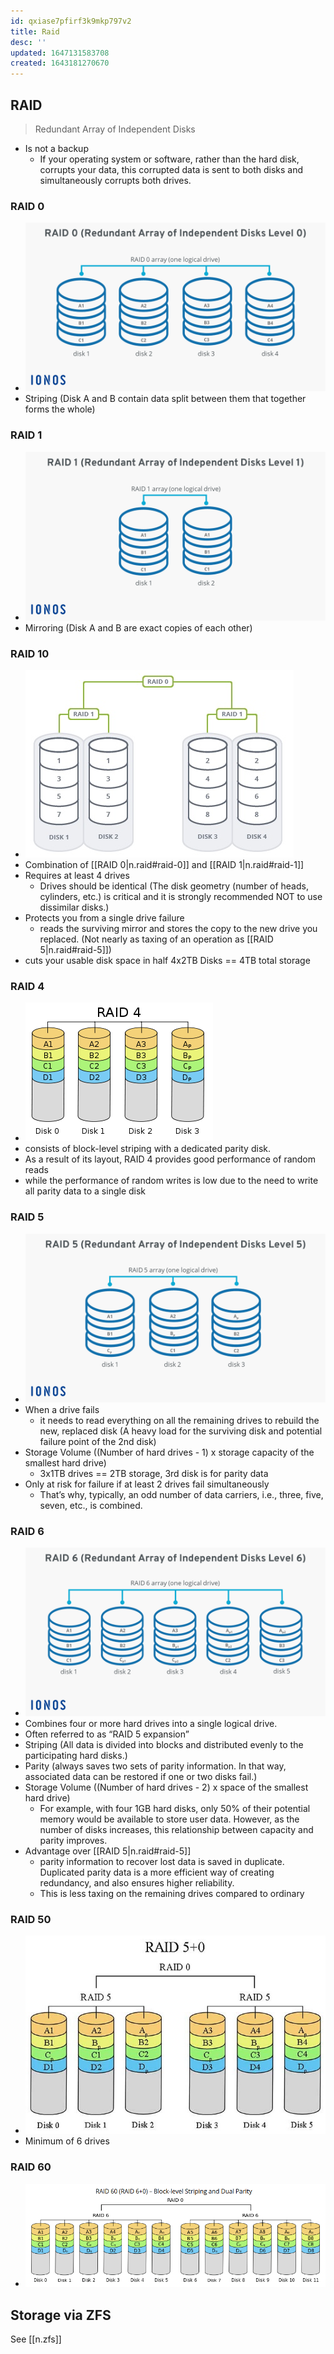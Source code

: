 ```yaml
---
id: qxiase7pfirf3k9mkp797v2
title: Raid
desc: ''
updated: 1647131583708
created: 1643181270670
---
```


## RAID

> Redundant Array of Independent Disks

- Is not a backup
  - If your operating system or software, rather than the hard disk, corrupts your data, this corrupted data is sent to both disks and simultaneously corrupts both drives.

### RAID 0

- ![RAID 0](/assets/images/2022-03-12-15-04-25.png)
- Striping (Disk A and B contain data split between them that together forms the whole)

### RAID 1

- ![RAID 1](/assets/images/2022-03-12-15-02-23.png)
- Mirroring (Disk A and B are exact copies of each other)

### RAID 10

- ![RAID 0, 1, and 10 Example](/assets/images/2022-03-12-14-20-16.png)
- Combination of [[RAID 0|n.raid#raid-0]] and [[RAID 1|n.raid#raid-1]]
- Requires at least 4 drives
  - Drives should be identical (The disk geometry (number of heads, cylinders, etc.) is critical and it is strongly recommended NOT to use dissimilar disks.)
- Protects you from a single drive failure
  - reads the surviving mirror and stores the copy to the new drive you replaced. (Not nearly as taxing of an operation as [[RAID 5|n.raid#raid-5]])
- cuts your usable disk space in half 4x2TB Disks == 4TB total storage

### RAID 4

- ![RAID 4](/assets/images/2022-03-12-16-31-20.png)
- consists of block-level striping with a dedicated parity disk.
- As a result of its layout, RAID 4 provides good performance of random reads
- while the performance of random writes is low due to the need to write all parity data to a single disk

### RAID 5

- ![RAID 5](/assets/images/2022-03-12-15-10-33.png)
- When a drive fails
  - it needs to read everything on all the remaining drives to rebuild the new, replaced disk (A heavy load for the surviving disk and potential failure point of the 2nd disk)
- Storage Volume ((Number of hard drives - 1) x storage capacity of the smallest hard drive)
  - 3x1TB drives == 2TB storage, 3rd disk is for parity data
- Only at risk for failure if at least 2 drives fail simultaneously
  - That’s why, typically, an odd number of data carriers, i.e., three, five, seven, etc., is combined.

### RAID 6

- ![RAID 6](/assets/images/2022-03-12-14-49-20.png)
- Combines four or more hard drives into a single logical drive.
- Often referred to as “RAID 5 expansion”
- Striping (All data is divided into blocks and distributed evenly to the participating hard disks.)
- Parity (always saves two sets of parity information. In that way, associated data can be restored if one or two disks fail.)
- Storage Volume ((Number of hard drives - 2) x space of the smallest hard drive)
  - For example, with four 1GB hard disks, only 50% of their potential memory would be available to store user data. However, as the number of disks increases, this relationship between capacity and parity improves.
- Advantage over [[RAID 5|n.raid#raid-5]]
  - parity information to recover lost data is saved in duplicate. Duplicated parity data is a more efficient way of creating redundancy, and also ensures higher reliability.
  - This is less taxing on the remaining drives compared to ordinary

### RAID 50

- ![RAID 50](/assets/images/2022-03-12-16-28-30.png)
- Minimum of 6 drives

### RAID 60

- ![RAID 60](/assets/images/2022-03-12-16-30-23.png)

## Storage via ZFS

See [[n.zfs]]
